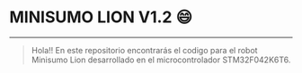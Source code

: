 # **MINISUMO LION V1.2** :smile:

------------

> Hola!!
En este repositorio encontrarás el codigo para el robot Minisumo Lion desarrollado en el microcontrolador STM32F042K6T6.
